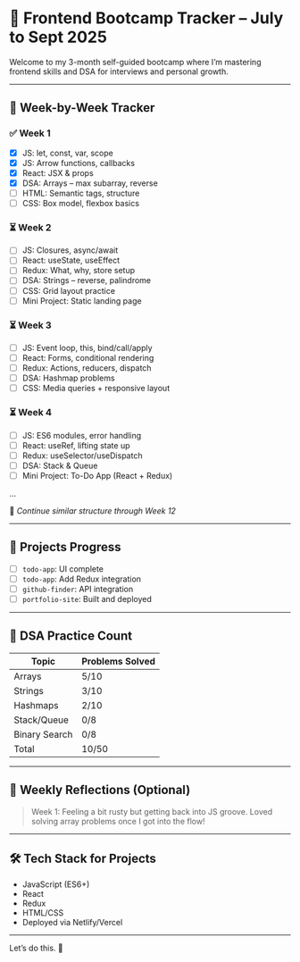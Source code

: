 # 🌱 Frontend Bootcamp Tracker – July to Sept 2025

Welcome to my 3-month self-guided bootcamp where I’m mastering frontend skills and DSA for interviews and personal growth.

---

## 📅 Week-by-Week Tracker

### ✅ Week 1
- [x] JS: let, const, var, scope
- [x] JS: Arrow functions, callbacks
- [x] React: JSX & props
- [x] DSA: Arrays – max subarray, reverse
- [ ] HTML: Semantic tags, structure
- [ ] CSS: Box model, flexbox basics

### ⏳ Week 2
- [ ] JS: Closures, async/await
- [ ] React: useState, useEffect
- [ ] Redux: What, why, store setup
- [ ] DSA: Strings – reverse, palindrome
- [ ] CSS: Grid layout practice
- [ ] Mini Project: Static landing page

### ⏳ Week 3
- [ ] JS: Event loop, this, bind/call/apply
- [ ] React: Forms, conditional rendering
- [ ] Redux: Actions, reducers, dispatch
- [ ] DSA: Hashmap problems
- [ ] CSS: Media queries + responsive layout

### ⏳ Week 4
- [ ] JS: ES6 modules, error handling
- [ ] React: useRef, lifting state up
- [ ] Redux: useSelector/useDispatch
- [ ] DSA: Stack & Queue
- [ ] Mini Project: To-Do App (React + Redux)

...

🧠 *Continue similar structure through Week 12*

---

## 📁 Projects Progress

- [ ] `todo-app`: UI complete
- [ ] `todo-app`: Add Redux integration
- [ ] `github-finder`: API integration
- [ ] `portfolio-site`: Built and deployed

---

## 📘 DSA Practice Count

| Topic        | Problems Solved |
|--------------|-----------------|
| Arrays       | 5/10            |
| Strings      | 3/10            |
| Hashmaps     | 2/10            |
| Stack/Queue  | 0/8             |
| Binary Search| 0/8             |
| Total        | 10/50           |

---

## 📝 Weekly Reflections (Optional)

> Week 1: Feeling a bit rusty but getting back into JS groove. Loved solving array problems once I got into the flow!

---

## 🛠 Tech Stack for Projects
- JavaScript (ES6+)
- React
- Redux
- HTML/CSS
- Deployed via Netlify/Vercel

---

Let’s do this. 🚀
